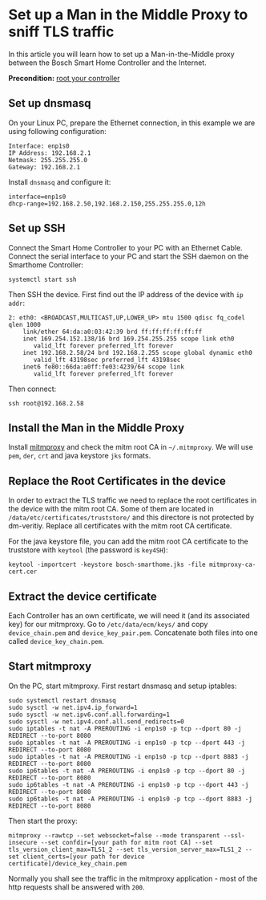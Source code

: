 # Set up a Man in the Middle Proxy to sniff TLS traffic

In this article you will learn how to set up a Man-in-the-Middle proxy between the Bosch Smart Home Controller and the Internet.

**Precondition:** [root your controller](https://github.com/vegantransistor/BoschSmartHome/blob/main/P1/README.md)

## Set up dnsmasq

On your Linux PC, prepare the Ethernet connection, in this example we are using following configuration:
```
Interface: enp1s0
IP Address: 192.168.2.1
Netmask: 255.255.255.0
Gateway: 192.168.2.1
```

Install `dnsmasq` and configure it:

```
interface=enp1s0
dhcp-range=192.168.2.50,192.168.2.150,255.255.255.0,12h
```

## Set up SSH

Connect the Smart Home Controller to your PC with an Ethernet Cable. Connect the serial interface to your PC and start the SSH daemon on the Smarthome Controller:

```
systemctl start ssh
```
Then SSH the device. First find out the IP address of the device with `ip addr`:

```
2: eth0: <BROADCAST,MULTICAST,UP,LOWER_UP> mtu 1500 qdisc fq_codel qlen 1000
    link/ether 64:da:a0:03:42:39 brd ff:ff:ff:ff:ff:ff
    inet 169.254.152.138/16 brd 169.254.255.255 scope link eth0
       valid_lft forever preferred_lft forever
    inet 192.168.2.58/24 brd 192.168.2.255 scope global dynamic eth0
       valid_lft 43198sec preferred_lft 43198sec
    inet6 fe80::66da:a0ff:fe03:4239/64 scope link 
       valid_lft forever preferred_lft forever 
```
Then connect:
```
ssh root@192.168.2.58
```

## Install the Man in the Middle Proxy

Install [mitmproxy](https://mitmproxy.org/) and check the mitm root CA in `~/.mitmproxy`. We will use `pem`, `der`, `crt` and java keystore `jks` formats.

## Replace the Root Certificates in the device

In order to extract the TLS traffic we need to replace the root certificates in the device with the mitm root CA. Some of them are located in `/data/etc/certificates/truststore/` and this directore is not protected by dm-veritiy. Replace all certificates with the mitm root CA certificate. 

For the java keystore file, you can add the mitm root CA certificate to the truststore with `keytool` (the password is `key4SH`):
```
keytool -importcert -keystore bosch-smarthome.jks -file mitmproxy-ca-cert.cer
```

## Extract the device certificate
Each Controller has an own certificate, we will need it (and its associated key) for our mitmproxy. Go to `/etc/data/ecm/keys/` and copy `device_chain.pem` and `device_key_pair.pem`. Concatenate both files into one called `device_key_chain.pem`.

## Start mitmproxy

On the PC, start mitmproxy. First restart dnsmasq and setup iptables:
```
sudo systemctl restart dnsmasq
sudo sysctl -w net.ipv4.ip_forward=1
sudo sysctl -w net.ipv6.conf.all.forwarding=1
sudo sysctl -w net.ipv4.conf.all.send_redirects=0
sudo iptables -t nat -A PREROUTING -i enp1s0 -p tcp --dport 80 -j REDIRECT --to-port 8080
sudo iptables -t nat -A PREROUTING -i enp1s0 -p tcp --dport 443 -j REDIRECT --to-port 8080
sudo iptables -t nat -A PREROUTING -i enp1s0 -p tcp --dport 8883 -j REDIRECT --to-port 8080
sudo ip6tables -t nat -A PREROUTING -i enp1s0 -p tcp --dport 80 -j REDIRECT --to-port 8080
sudo ip6tables -t nat -A PREROUTING -i enp1s0 -p tcp --dport 443 -j REDIRECT --to-port 8080
sudo ip6tables -t nat -A PREROUTING -i enp1s0 -p tcp --dport 8883 -j REDIRECT --to-port 8080
```

Then start the proxy:
```
mitmproxy --rawtcp --set websocket=false --mode transparent --ssl-insecure --set confdir=[your path for mitm root CA] --set tls_version_client_max=TLS1_2 --set tls_version_server_max=TLS1_2 --set client_certs=[your path for device certificate]/device_key_chain.pem
```

Normally you shall see the traffic in the mitmproxy application - most of the http requests shall be answered with `200`.





